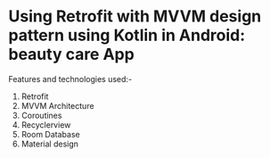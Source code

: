 # Using Retrofit with MVVM design pattern using Kotlin in Android: beauty care App

Features and technologies used:-

1. Retrofit
2. MVVM Architecture
3. Coroutines
4. Recyclerview
5. Room Database
6. Material design
